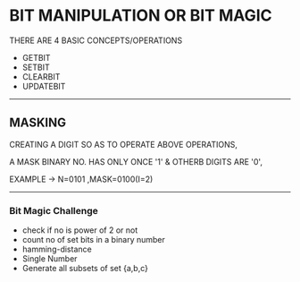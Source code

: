 <H1>BIT MANIPULATION OR BIT MAGIC</H1>
<P>THERE ARE 4 BASIC CONCEPTS/OPERATIONS</P>
<UL>
<LI>GETBIT</LI>
<LI>SETBIT</LI>
<LI>CLEARBIT</LI>
<LI>UPDATEBIT</LI>
</UL>
<hr>
<h2>MASKING</h2>
<p>CREATING A DIGIT SO AS TO OPERATE ABOVE OPERATIONS,</p>
 <p> A MASK BINARY NO. HAS ONLY ONCE '1' & OTHERB DIGITS ARE '0',</p>
<p>  EXAMPLE -> N=0101 ,MASK=0100(I=2)</p>
<hr>
<h3>Bit Magic Challenge</h3>
<UL>
<LI>check if no is power of 2 or not</LI>
 <LI>count no of set bits in a binary number</LI>
 <LI>hamming-distance</LI>
 <LI>Single Number</LI>
 <LI>Generate all subsets of set {a,b,c}</LI>
</UL>
